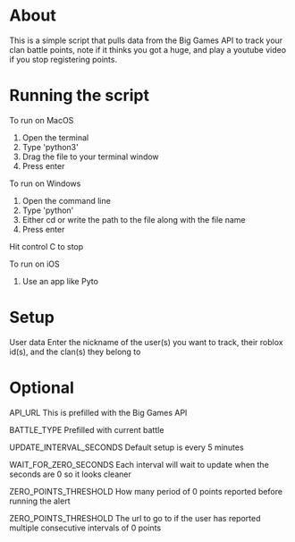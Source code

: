 # About
This is a simple script that pulls data from the Big Games API to track your clan battle points, note if it thinks you got a huge, and play a youtube video if you stop registering points.

# Running the script

To run on MacOS 
1. Open the terminal
2. Type 'python3'
3. Drag the file to your terminal window
4. Press enter

To run on Windows 
1. Open the command line
2. Type 'python'
3. Either cd or write the path to the file along with the file name
4. Press enter

Hit control C to stop

To run on iOS
1. Use an app like Pyto


# Setup

User data
Enter the nickname of the user(s) you want to track, their roblox id(s), and the clan(s) they belong to

# Optional

API_URL
This is prefilled with the Big Games API

BATTLE_TYPE
Prefilled with current battle

UPDATE_INTERVAL_SECONDS
Default setup is every 5 minutes

WAIT_FOR_ZERO_SECONDS
Each interval will wait to update when the seconds are 0 so it looks cleaner

ZERO_POINTS_THRESHOLD
How many period of 0 points reported before running the alert

ZERO_POINTS_THRESHOLD
The url to go to if the user has reported multiple consecutive intervals of 0 points

